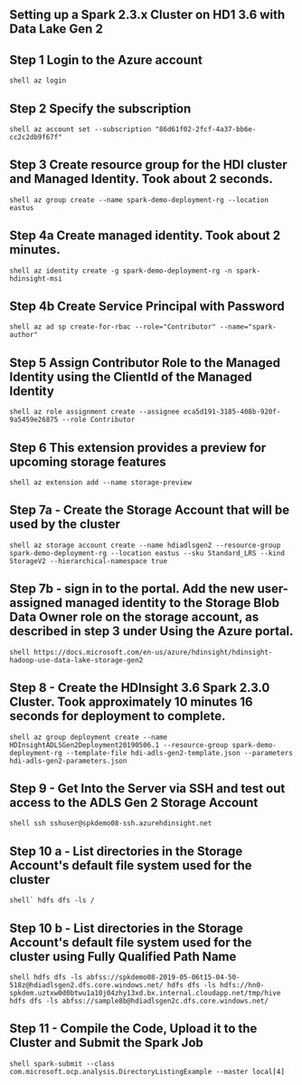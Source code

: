 ## Setting up a Spark 2.3.x Cluster on HD1 3.6 with Data Lake Gen 2

## Step 1 Login to the Azure account
``shell
az login
``

## Step 2 Specify the subscription
``shell
az account set --subscription "86d61f02-2fcf-4a37-bb6e-cc2c2db9f67f"
``

## Step 3 Create resource group for the HDI cluster and Managed Identity. Took about 2 seconds.
``shell
az group create --name spark-demo-deployment-rg --location eastus
``

## Step 4a Create managed identity. Took about 2 minutes.
``shell
az identity create -g spark-demo-deployment-rg -n spark-hdinsight-msi
``

## Step 4b Create Service Principal with Password
``shell
az ad sp create-for-rbac --role="Contributor" --name="spark-author"
``

## Step 5 Assign Contributor Role to the Managed Identity using the ClientId of the Managed Identity
``shell
az role assignment create --assignee eca5d191-3185-408b-920f-9a5459e26875 --role Contributor
``

## Step 6 This extension provides a preview for upcoming storage features
``shell
az extension add --name storage-preview
``

## Step 7a - Create the Storage Account that will be used by the cluster 
``shell
az storage account create --name hdiadlsgen2 --resource-group spark-demo-deployment-rg --location eastus --sku Standard_LRS --kind StorageV2 --hierarchical-namespace true
``

## Step 7b - sign in to the portal. Add the new user-assigned managed identity to the Storage Blob Data Owner role on the storage account, as described in step 3 under Using the Azure portal.
``shell
https://docs.microsoft.com/en-us/azure/hdinsight/hdinsight-hadoop-use-data-lake-storage-gen2
``

## Step 8 - Create the HDInsight 3.6 Spark 2.3.0 Cluster. Took approximately 10 minutes 16 seconds for deployment to complete.
``shell
az group deployment create --name HDInsightADLSGen2Deployment20190506.1 --resource-group spark-demo-deployment-rg --template-file hdi-adls-gen2-template.json --parameters hdi-adls-gen2-parameters.json 
``

## Step 9 - Get Into the Server via SSH and test out access to the ADLS Gen 2 Storage Account 
``shell
ssh sshuser@spkdemo08-ssh.azurehdinsight.net
``

## Step 10 a - List directories in the Storage Account's default file system used for the cluster
``shell`
hdfs dfs -ls /
``

## Step 10 b - List directories in the Storage Account's default file system used for the cluster using Fully Qualified Path Name
``shell
hdfs dfs -ls abfss://spkdemo08-2019-05-06t15-04-50-518z@hdiadlsgen2.dfs.core.windows.net/
hdfs dfs -ls hdfs://hn0-spkdem.uztxw0d0btwu1a10j04zhy13xd.bx.internal.cloudapp.net/tmp/hive
hdfs dfs -ls abfss://sample8b@hdiadlsgen2c.dfs.core.windows.net/
``

## Step 11 - Compile the Code, Upload it to the Cluster and Submit the Spark Job
``shell
spark-submit --class com.microsoft.ocp.analysis.DirectoryListingExample --master local[4] 
``

